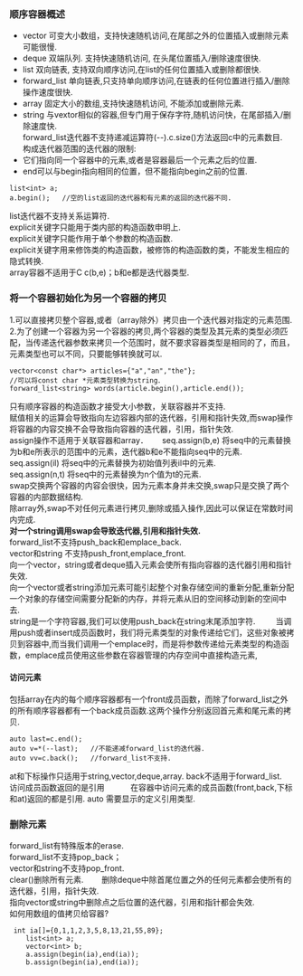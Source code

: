 ### 顺序容器概述
* vector      可变大小数组，支持快速随机访问,在尾部之外的位置插入或删除元素可能很慢.
* deque       双端队列. 支持快速随机访问, 在头尾位置插入/删除速度很快.
* list       双向链表, 支持双向顺序访问,在list的任何位置插入或删除都很快.
* forward_list    单向链表,只支持单向顺序访问,在链表的任何位置进行插入/删除操作速度很快.
* array          固定大小的数组,支持快速随机访问, 不能添加或删除元素.
* string    与vextor相似的容器,但专门用于保存字符,随机访问快，在尾部插入/删除速度快.  
forward_list迭代器不支持递减运算符(--).c.size()方法返回c中的元素数目.  
构成迭代器范围的迭代器的限制:   
* 它们指向同一个容器中的元素,或者是容器最后一个元素之后的位置.
* end可以与begin指向相同的位置，但不能指向begin之前的位置. 
```
list<int> a;
a.begin();   //空的list返回的迭代器和有元素的返回的迭代器不同.
```
list迭代器不支持关系运算符.  
explicit关键字只能用于类内部的构造函数申明上.  
explicit关键字只能作用于单个参数的构造函数.  
explicit关键字用来修饰类的构造函数，被修饰的构造函数的类，不能发生相应的隐式转换.  
array容器不适用于C c(b,e)；b和e都是迭代器类型.　　
### 将一个容器初始化为另一个容器的拷贝  
1.可以直接拷贝整个容器,或者（array除外）拷贝由一个迭代器对指定的元素范围. 
2.为了创建一个容器为另一个容器的拷贝,两个容器的类型及其元素的类型必须匹配，当传递迭代器参数来拷贝一个范围时，就不要求容器类型是相同的了，而且，元素类型也可以不同，只要能够转换就可以.  
``` 
vector<const char*> articles={"a","an","the"};
//可以将const char *元素类型转换为string．
forward_list<string> words(article.begin(),article.end());
```
只有顺序容器的构造函数才接受大小参数，关联容器并不支持.  
赋值相关的运算会导致指向左边容器内部的迭代器，引用和指针失效,而swap操作将容器的内容交换不会导致指向容器的迭代器，引用，指针失效.  
assign操作不适用于关联容器和array．　　
seq.assign(b,e)    将seq中的元素替换为b和e所表示的范围中的元素，迭代器b和e不能指向seq中的元素.  
seq.assign(il)     将seq中的元素替换为初始值列表il中的元素.  
seq.assign(n,t)   将seq中的元素替换为n个值为t的元素.  
swap交换两个容器的内容会很快，因为元素本身并未交换,swap只是交换了两个容器的内部数据结构.  
除array外,swap不对任何元素进行拷贝,删除或插入操作,因此可以保证在常数时间内完成.   
**对一个string调用swap会导致迭代器,引用和指针失效.**   
forward_list不支持push_back和emplace_back.  
vector和string 不支持push_front,emplace_front.  
向一个vector，string或者deque插入元素会使所有指向容器的迭代器引用和指针失效.  
向一个vector或者string添加元素可能引起整个对象存储空间的重新分配,重新分配一个对象的存储空间需要分配新的内存，并将元素从旧的空间移动到新的空间中去.  
string是一个字符容器,我们可以使用push_back在string末尾添加字符.  　　
当调用push或者insert成员函数时，我们将元素类型的对象传递给它们，这些对象被拷贝到容器中,而当我们调用一个emplace时，而是将参数传递给元素类型的构造函数，emplace成员使用这些参数在容器管理的内存空间中直接构造元素,
#### 访问元素  
包括array在内的每个顺序容器都有一个front成员函数，而除了forward_list之外的所有顺序容器都有一个back成员函数.这两个操作分别返回首元素和尾元素的拷贝.  
```
auto last=c.end();
auto v=*(--last);   //不能递减forward_list的迭代器.   
auto vv=c.back();   //forward_list不支持.  
```   
at和下标操作只适用于string,vector,deque,array.
back不适用于forward_list.  
访问成员函数返回的是引用　　　
在容器中访问元素的成员函数(front,back,下标和at)返回的都是引用.
auto 需要显示的定义引用类型.  
### 删除元素  
forward_list有特殊版本的erase.  
forward_list不支持pop_back；  
vector和string不支持pop_front.  
clear()删除所有元素.　　
删除deque中除首尾位置之外的任何元素都会使所有的迭代器，引用，指针失效.   
指向vector或string中删除点之后位置的迭代器，引用和指针都会失效.  
如何用数组的值拷贝给容器?
```
 int ia[]={0,1,1,2,3,5,8,13,21,55,89};
    list<int> a;
    vector<int> b;
    a.assign(begin(ia),end(ia));
    b.assign(begin(ia),end(ia));
```
　











